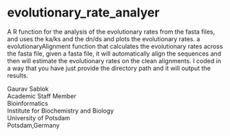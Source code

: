 # evolutionary_rate_analyer
A R function for the analysis of the evolutionary rates from the fasta files, and uses the ka/ks and the dn/ds and plots the evolutionary rates. a evolutionaryAlignment function that calculates the evolutionary
rates across the fasta file, given a fasta file, it will automatically align the sequences and then will estimate the evolutionary rates on the clean alignments. I coded in a way that you have just provide the directory path and it will output the results. 

Gaurav Sablok \
Academic Staff Member \
Bioinformatics \
Institute for Biochemistry and Biology \
University of Potsdam \
Potsdam,Germany
